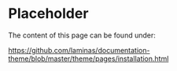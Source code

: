 # Placeholder

The content of this page can be found under:

https://github.com/laminas/documentation-theme/blob/master/theme/pages/installation.html

